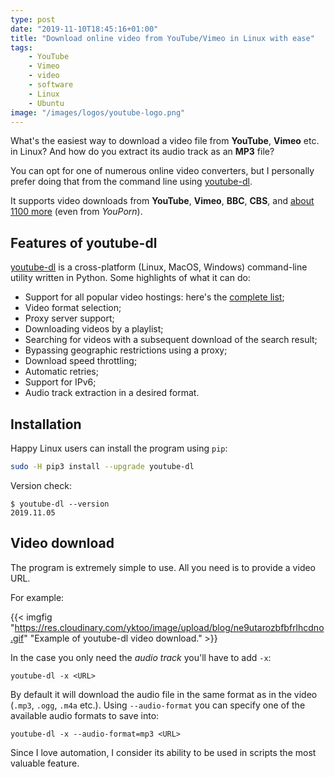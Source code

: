 ```yaml
---
type: post
date: "2019-11-10T18:45:16+01:00"
title: "Download online video from YouTube/Vimeo in Linux with ease"
tags:
    - YouTube
    - Vimeo
    - video
    - software
    - Linux
    - Ubuntu
image: "/images/logos/youtube-logo.png"
---
```


What's the easiest way to download a video file from **YouTube**, **Vimeo** etc. in Linux? And how do you extract its audio track as an **MP3** file?

You can opt for one of numerous online video converters, but I personally prefer doing that from the command line using [youtube-dl](https://ytdl-org.github.io/youtube-dl/).

It supports video downloads from **YouTube**, **Vimeo**, **BBC**, **CBS**, and [about 1100 more](https://ytdl-org.github.io/youtube-dl/supportedsites.html) (even from *YouPorn*).

<!--more-->

## Features of youtube-dl

[youtube-dl](https://ytdl-org.github.io/youtube-dl/) is a cross-platform (Linux, MacOS, Windows) command-line utility written in Python. Some highlights of what it can do:

* Support for all popular video hostings: here's the [complete list](https://ytdl-org.github.io/youtube-dl/supportedsites.html);
* Video format selection;
* Proxy server support;
* Downloading videos by a playlist;
* Searching for videos with a subsequent download of the search result;
* Bypassing geographic restrictions using a proxy;
* Download speed throttling;
* Automatic retries;
* Support for IPv6;
* Audio track extraction in a desired format.

## Installation

Happy Linux users can install the program using `pip`:

```bash
sudo -H pip3 install --upgrade youtube-dl
```

Version check:

```
$ youtube-dl --version
2019.11.05
```

## Video download 

The program is extremely simple to use. All you need is to provide a video URL.

For example:

{{< imgfig "https://res.cloudinary.com/yktoo/image/upload/blog/ne9utarozbfbfrlhcdno.gif" "Example of youtube-dl video download." >}}

In the case you only need the *audio track* you'll have to add `-x`:

```
youtube-dl -x <URL>
```

By default it will download the audio file in the same format as in the video (`.mp3`, `.ogg`, `.m4a` etc.). Using `--audio-format` you can specify one of the available audio formats to save into:

```
youtube-dl -x --audio-format=mp3 <URL>
```

Since I love automation, I consider its ability to be used in scripts the most valuable feature.
